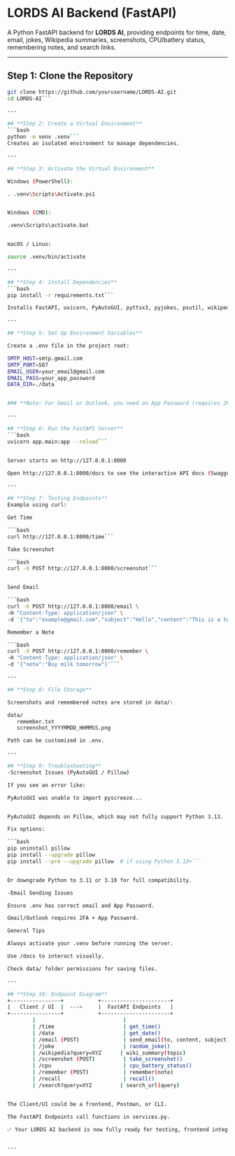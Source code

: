 # LORDS AI Backend (FastAPI)

A Python FastAPI backend for **LORDS AI**, providing endpoints for time, date, email, jokes, Wikipedia summaries, screenshots, CPU/battery status, remembering notes, and search links.

---

## **Step 1: Clone the Repository**
```bash
git clone https://github.com/yourusername/LORDS-AI.git
cd LORDS-AI```

---

## **Step 2: Create a Virtual Environment**
```bash
python -m venv .venv```
Creates an isolated environment to manage dependencies.

---

## **Step 3: Activate the Virtual Environment**

Windows (PowerShell):

. .venv\Scripts\Activate.ps1


Windows (CMD):

.venv\Scripts\activate.bat


macOS / Linux:

source .venv/bin/activate

---

## **Step 4: Install Dependencies**
```bash
pip install -r requirements.txt```

Installs FastAPI, uvicorn, PyAutoGUI, pyttsx3, pyjokes, psutil, wikipedia, python-dotenv, and other required packages.

---

## **Step 5: Set Up Environment Variables**

Create a .env file in the project root:

SMTP_HOST=smtp.gmail.com
SMTP_PORT=587
EMAIL_USER=your_email@gmail.com
EMAIL_PASS=your_app_password
DATA_DIR=./data


### **Note: For Gmail or Outlook, you need an App Password (requires 2FA).**

---

## **Step 6: Run the FastAPI Server**
```bash
uvicorn app.main:app --reload```


Server starts on http://127.0.0.1:8000

Open http://127.0.0.1:8000/docs to see the interactive API docs (Swagger UI)

---

## **Step 7: Testing Endpoints**
Example using curl:

Get Time

```bash
curl http://127.0.0.1:8000/time```

Take Screenshot

```bash
curl -X POST http://127.0.0.1:8000/screenshot```


Send Email

```bash
curl -X POST http://127.0.0.1:8000/email \
-H "Content-Type: application/json" \
-d '{"to":"example@gmail.com","subject":"Hello","content":"This is a test"}'```

Remember a Note

```bash
curl -X POST http://127.0.0.1:8000/remember \
-H "Content-Type: application/json" \
-d '{"note":"Buy milk tomorrow"}'```

---

## **Step 8: File Storage**

Screenshots and remembered notes are stored in data/:

data/
   remember.txt
   screenshot_YYYYMMDD_HHMMSS.png

Path can be customized in .env.

---

## **Step 9: Troubleshooting**
-Screenshot Issues (PyAutoGUI / Pillow)

If you see an error like:

PyAutoGUI was unable to import pyscreeze...


PyAutoGUI depends on Pillow, which may not fully support Python 3.13.

Fix options:

```bash
pip uninstall pillow
pip install --upgrade pillow
pip install --pre --upgrade pillow  # if using Python 3.13+```


Or downgrade Python to 3.11 or 3.10 for full compatibility.

-Email Sending Issues

Ensure .env has correct email and App Password.

Gmail/Outlook requires 2FA + App Password.

General Tips

Always activate your .venv before running the server.

Use /docs to interact visually.

Check data/ folder permissions for saving files.

---

## **Step 10: Endpoint Diagram**
+----------------+           +----------------------+
|   Client / UI  |  --->     |  FastAPI Endpoints   |
+----------------+           +----------------------+
        |                            |
        | /time                      | get_time()
        | /date                      | get_date()
        | /email (POST)              | send_email(to, content, subject)
        | /joke                      | random_joke()
        | /wikipedia?query=XYZ      | wiki_summary(topic)
        | /screenshot (POST)         | take_screenshot()
        | /cpu                       | cpu_battery_status()
        | /remember (POST)           | remember(note)
        | /recall                    | recall()
        | /search?query=XYZ         | search_url(query)


The Client/UI could be a frontend, Postman, or CLI.

The FastAPI Endpoints call functions in services.py.

✅ Your LORDS AI backend is now fully ready for testing, frontend integration, or expansion.


---
